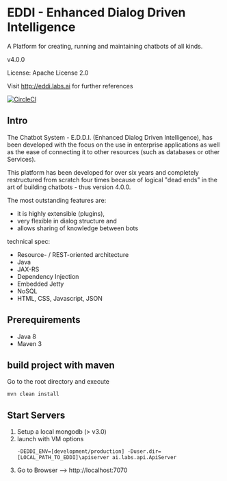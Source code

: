 # EDDI - Enhanced Dialog Driven Intelligence

A Platform for creating, running and maintaining chatbots of all kinds.

v4.0.0

License: Apache License 2.0

Visit http://eddi.labs.ai for further references

[![CircleCI](https://circleci.com/gh/labsai/EDDI/tree/master.svg?style=svg)](https://circleci.com/gh/labsai/EDDI/tree/master)

## Intro

The Chatbot System - E.D.D.I. (Enhanced Dialog Driven Intelligence), 
has been developed with the focus on the use in enterprise applications as well as 
the ease of connecting it to other resources (such as databases or other Services). 

This platform has been developed for over six years and completely restructured from scratch four times 
because of logical "dead ends" in the art of building chatbots - thus version 4.0.0.

The most outstanding features are: 
* it is highly extensible (plugins), 
* very flexible in dialog structure and 
* allows sharing of knowledge between bots

technical spec:
* Resource- / REST-oriented architecture
* Java
* JAX-RS
* Dependency Injection
* Embedded Jetty
* NoSQL
* HTML, CSS, Javascript, JSON


## Prerequirements

- Java 8
- Maven 3


## build project with maven
Go to the root directory and execute

    mvn clean install


## Start Servers
1. Setup a local mongodb (> v3.0)
2. launch with VM options 
    ~~~
    -DEDDI_ENV=[development/production] -Duser.dir=[LOCAL_PATH_TO_EDDI]\apiserver ai.labs.api.ApiServer
    ~~~
3. Go to Browser --> http://localhost:7070

